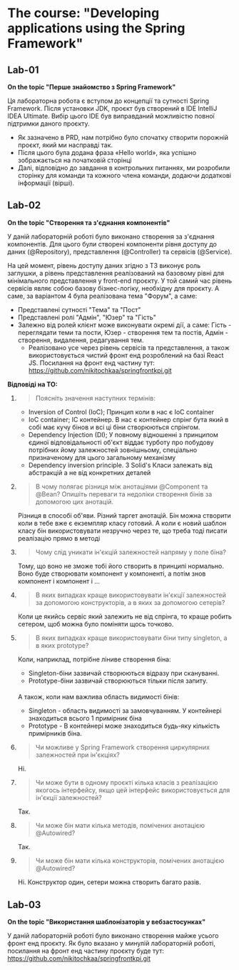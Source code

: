 # The course: "Developing applications using the Spring Framework"

## Lab-01

**On the topic "Перше знайомство з Spring Framework"**

Ця лабораторна робота є вступом до концепції та сутності Spring Framework. Після установки JDK,
проєкт був створений в IDE IntelliJ IDEA Ultimate. Вибір цього IDE був виправданий можливістю повної
підтримки даного проєкту.

- Як зазначено в PRD, нам потрібно було спочатку створити порожній проєкт, який ми насправді
  так.
- Після цього була додана фраза «Hello world», яка успішно зображається на початковій сторінці
- Далі, відповідно до завдання в контрольних питаннях, ми розробили сторінку для команди та кожного члена команди,
  додаючи додаткові
  інформації (вірші).

## Lab-02

**On the topic "Створення та з'єднання компонентів"**

У даній лабораторній роботі було виконано створення за з'єднання компонентів. Для цього були створені компоненти рівня
доступу до даних (@Repository), представлення (@Controller) та сервісів (@Service).

На цей момент, рівень доступу даних згідно з ТЗ виконує роль заглушки, а рівень представлення реалізований на базовому
рівні для мінімального представлення у front-end проєкту. У той самий час рівень сервісів являє собою базову
бізнес-логіку, необхідну для проєкту. А саме, за варіантом 4 була реалізована тема "Форум", а саме:

- Представлені сутності "Тема" та "Пост"
- Представлені ролі "Адмін", "Юзер" та "Гість"
- Залежно від ролей клієнт може виконувати окремі дії, а саме: Гість - переглядати теми та пости, Юзер - створення тем
  та постів, Адмін - створення, видалення, редагування тем.
    - Реалізовано усе через рівень сервісів та представлення, а також використовується чистий фронт енд розроблений на
      базі
      React JS. Посилання на фронт енд частину тут:  https://github.com/nikitochkaa/springfrontkpi.git

**Відповіді на ТО:**

1. >Поясніть значення наступних термінів:
    
    - Inversion of Control (IoC);
      Принцип коли в нас є IoC container
    - IoC container;
      IC контейнер. В нас є контейнер спрінг бута який в собі має кучу бінов и всі ці біни створюються спрінгом.
    - Dependency Injection (DI);
      У повному відношенні з принципом єдиної відповідальності об'єкт віддає турботу про побудову потрібних йому
      залежностей зовнішньому, спеціально призначеному для цього загальному механізму
    - Dependency inversion principle.
      З Solid's Класи залежать від абстракцій а не від конкретних деталей

2. >В чому полягає різниця між анотаціями @Component та @Bean? Опишіть переваги та недоліки створення бінів за допомогою
   цих анотацій.
   
    Різниця в способі об'яви. Різний таргет анотацій. Бін можна створити коли в тебе вже є екземпляр класу
   готовий. А коли є новий шаблон класу бін використовувати незручно через те, що треба тоді писати реалізацію прямо в
   методі

3. >Чому слід уникати ін'єкцій залежностей напряму у поле біна?

    Тому, що воно не зможе тобі його створить в принципі нормально. Воно буде створювати компонент у компоненті, а потім
   знов компонент і компонент і ...

4. >В яких випадках краще використовувати ін'єкції залежностей за допомогою конструкторів, а в яких за допомогою сетерів?

   Коли це якийсь сервіс який залежить не від спрінга, то краще робить сетером, щоб можна було поміняти щось
   точково.

5. >В яких випадках краще використовувати біни типу singleton, а в яких prototype?
   
    Коли, наприклад, потрібне ліниве створення біна:
   - Singleton-біни зазвичай створюються відразу при скануванні.
   - Prototype-біни зазвичай створюються тільки після запиту.
   ####
    А також, коли нам важлива область видимості бінів:
   - Singleton - область видимості за замовчуванням. У контейнері знаходиться всього 1 примірник біна
   - Prototype - В контейнері може знаходиться будь-яку кількість примірників біна.

6. >Чи можливе у Spring Framework створення циркулярних залежностей при ін'єкціях?
   
    Ні.

7. >Чи може бути в одному проєкті кілька класів з реалізацією якогось інтерфейсу, якщо цей інтерфейс використовується для
   ін'єкції залежностей?
   
    Так.

8. >Чи може бін мати кілька методів, помічених анотацією @Autowired?
   
    Так.

9. >Чи може бін мати кілька конструкторів, помічених анотацією @Autowired?
   
    Ні. Конструктор один, сетери можна створить багато разів.


## Lab-03

**On the topic "Використання шаблонізаторів у вебзастосунках"**

У даній лабораторній роботі було виконано створення майже усього фронт енд проєкту.
Як було вказано у минулій лабораторній роботі, посилання на фронт енд частину проєкту буде тут:
https://github.com/nikitochkaa/springfrontkpi.git



